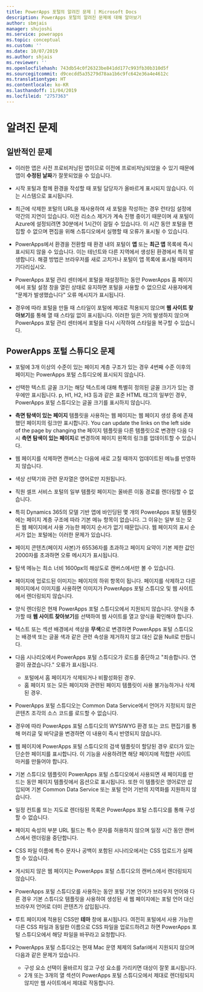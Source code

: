 ```yaml
---
title: PowerApps 포털의 알려진 문제 | Microsoft Docs
description: PowerApps 포털의 알려진 문제에 대해 알아보기
author: sbmjais
manager: shujoshi
ms.service: powerapps
ms.topic: conceptual
ms.custom: ''
ms.date: 10/07/2019
ms.author: shjais
ms.reviewer: ''
ms.openlocfilehash: 743db54c0f26323be841dd177c993fb30b310d5f
ms.sourcegitcommit: d9cecdd5a35279d78aa1b6c9fc642e36a4e4612c
ms.translationtype: HT
ms.contentlocale: ko-KR
ms.lasthandoff: 11/04/2019
ms.locfileid: "2757363"
---
```

# <a name="known-issues"></a>알려진 문제


## <a name="general-issues"></a>일반적인 문제

- 이러한 앱은 사전 프로비저닝된 앱이므로 이전에 프로비저닝되었을 수 있기 때문에 앱이 **수정된 날짜**가 잘못되었을 수 있습니다.

- 시작 포털과 함께 환경을 작성할 때 포털 담당자가 올바르게 표시되지 않습니다. 이는 시스템으로 표시됩니다.

- 최근에 삭제한 포털의 URL을 재사용하여 새 포털을 작성하는 경우 런타임 설정에 약간의 지연이 있습니다. 이전 리소스 제거가 계속 진행 중이기 때문이며 새 포털이 Azure에 설정되려면 30분에서 1시간이 걸릴 수 있습니다. 이 시간 동안 포털을 편집할 수 없으며 편집을 위해 스튜디오에서 실행할 때 오류가 표시될 수 있습니다.

- PowerApps에서 환경을 전환할 때 환경 내의 포털이 **앱** 또는 **최근 앱** 목록에 즉시 표시되지 않을 수 있습니다. 이는 테넌트와 다른 지역에서 생성된 환경에서 특히 발생합니다. 해결 방법은 브라우저를 새로 고치거나 포털이 앱 목록에 표시될 때까지 기다리십시오.

- PowerApps 포털 관리 센터에서 포털을 재설정하는 동안 PowerApps 홈 페이지에서 포털 설정 창을 열린 상태로 유지하면 포털을 사용할 수 없으므로 사용자에게 "문제가 발생했습니다" 오류 메시지가 표시됩니다.

- 경우에 따라 포털을 만들 때 스타일이 포털에 제대로 적용되지 않으며 **웹 사이트 찾아보기**를 통해 열 때 스타일 없이 표시됩니다. 이러한 일은 거의 발생하지 않으며 PowerApps 포털 관리 센터에서 포털을 다시 시작하여 스타일을 복구할 수 있습니다.

## <a name="powerapps-portals-studio-issues"></a>PowerApps 포털 스튜디오 문제

- 포털에 3개 이상의 수준이 있는 페이지 계층 구조가 있는 경우 4번째 수준 이후의 페이지는 PowerApps 포털 스튜디오에 표시되지 않습니다.

- 선택한 텍스트 글꼴 크기는 해당 텍스트에 대해 특별히 정의된 글꼴 크기가 있는 경우에만 표시됩니다. p, H1, H2, H3 등과 같은 표준 HTML 태그의 일부인 경우, PowerApps 포털 스튜디오는 글꼴 크기를 표시하지 않습니다.

- **측면 탐색이 있는 페이지** 템플릿을 사용하는 웹 페이지는 웹 페이지 생성 중에 존재했던 페이지의 링크만 표시합니다. You can update the links on the left side of the page by changing the 페이지 템플릿을 다른 템플릿으로 변경한 다음 다시 **측면 탐색이 있는 페이지**로 변경하여 페이지 왼쪽의 링크를 업데이트할 수 있습니다.

- 웹 페이지를 삭제하면 캔버스는 다음에 새로 고칠 때까지 업데이트된 메뉴를 반영하지 않습니다.

- 색상 선택기와 관련 문자열은 영어로만 지원됩니다.

- 직원 셀프 서비스 포털의 일부 템플릿 페이지는 올바른 이동 경로를 렌더링할 수 없습니다.

- 특히 Dynamics 365의 모델 기반 앱에 바인딩된 몇 개의 PowerApps 포털 템플릿에는 페이지 계층 구조에 따라 기본 메뉴 항목이 없습니다. 그 이유는 일부 또는 모든 웹 페이지에서 사용 가능한 페이지 순서가 없기 때문입니다. 웹 페이지의 표시 순서가 없는 포털에는 이러한 문제가 있습니다.

- 페이지 콘텐츠(페이지 사본)가 65536자를 초과하고 페이지 요약이 기본 제한 값인 2000자를 초과하면 오류 메시지가 표시됩니다.

- 탐색 메뉴는 최소 너비 1600px의 해상도로 캔버스에서만 볼 수 있습니다.

- 페이지에 업로드된 이미지는 페이지의 하위 항목이 됩니다. 페이지를 삭제하고 다른 페이지에서 이미지를 사용하면 이미지가 PowerApps 포털 스튜디오 및 웹 사이트에서 렌더링되지 않습니다.

- 양식 렌더링은 현재 PowerApps 포털 스튜디오에서 지원되지 않습니다. 양식을 추가할 때 **웹 사이트 찾아보기**를 선택하여 웹 사이트를 열고 양식을 확인해야 합니다.

- 텍스트 또는 섹션 배경에서 색상을 **무색**으로 변경하면 PowerApps 포털 스튜디오는 배경색 또는 글꼴 색과 같은 관련 속성을 제거하지 않고 대신 값을 Null로 만듭니다.

- 다음 시나리오에서 PowerApps 포털 스튜디오가 로드를 중단하고 "죄송합니다. 연결이 끊겼습니다." 오류가 표시됩니다.
    - 포털에서 홈 페이지가 삭제되거나 비활성화된 경우.
    - 홈 페이지 또는 모든 페이지와 관련된 페이지 템플릿이 사용 불가능하거나 삭제된 경우.

- PowerApps 포털 스튜디오는 Common Data Service에서 언어가 지정되지 않은 콘텐츠 조각의 소스 코드를 로드할 수 없습니다.

- 경우에 따라 PowerApps 포털 스튜디오의 WYSIWYG 환경 또는 코드 편집기를 통해 머리글 및 바닥글을 변경하면 이 내용이 즉시 반영되지 않습니다.

- 웹 페이지에 PowerApps 포털 스튜디오의 검색 템플릿이 할당된 경우 로더가 있는 단순한 페이지를 표시합니다. 이 기능을 사용하려면 해당 페이지에 적합한 사이트 마커를 만들어야 합니다.

- 기본 스튜디오 템플릿이 PowerApps 포털 스튜디오에서 사용되면 새 페이지를 만드는 동안 페이지 템플릿에서 옵션으로 표시됩니다. 또한 이 템플릿은 영어로만 삽입되며 기본 Common Data Service 또는 포털 언어 기반의 지역화를 지원하지 않습니다.

- 일정 컨트롤 또는 지도로 렌더링된 목록은 PowerApps 포털 스튜디오를 통해 구성할 수 없습니다.

- 페이지 속성의 부분 URL 필드는 특수 문자를 허용하지 않으며 일정 시간 동안 캔버스에서 렌더링을 중단합니다. 

- CSS 파일 이름에 특수 문자나 공백이 포함된 시나리오에서는 CSS 업로드가 실패할 수 있습니다.

- 게시되지 않은 웹 페이지는 PowerApps 포털 스튜디오의 캔버스에서 렌더링되지 않습니다.

- PowerApps 포털 스튜디오를 사용하는 동안 포털 기본 언어가 브라우저 언어와 다른 경우 기본 스튜디오 템플릿을 사용하여 생성된 새 웹 페이지에는 포털 언어 대신 브라우저 언어로 더미 콘텐츠가 삽입됩니다.

- 루트 페이지에 적용된 CSS만 **테마** 창에 표시됩니다. 여전히 포털에서 사용 가능한 다른 CSS 파일과 동일한 이름으로 CSS 파일을 업로드하려고 하면 PowerApps 포털 스튜디오에서 해당 파일을 바꾸라고 요청합니다.

- PowerApps 포털 스튜디오는 현재 Mac 운영 체제의 Safari에서 지원되지 않으며 다음과 같은 문제가 있습니다.
    - 구성 요소 선택이 올바르지 않고 구성 요소를 가리키면 대상이 잘못 표시됩니다.
    - 2개 또는 3개의 열 섹션이 PowerApps 포털 스튜디오에서 제대로 렌더링되지 않지만 웹 사이트에서 제대로 작동합니다.

